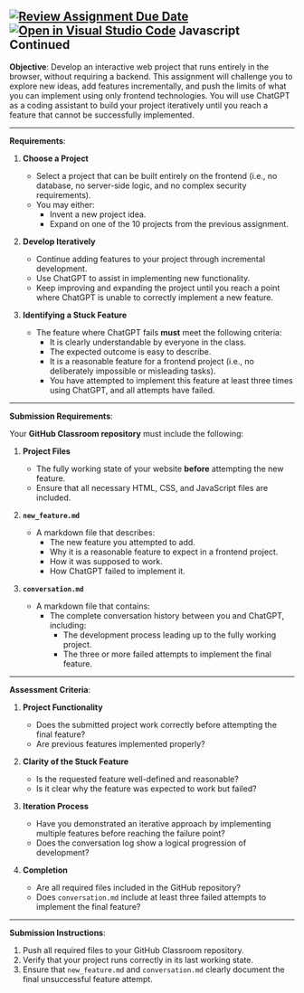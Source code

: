 [![Review Assignment Due Date](https://classroom.github.com/assets/deadline-readme-button-22041afd0340ce965d47ae6ef1cefeee28c7c493a6346c4f15d667ab976d596c.svg)](https://classroom.github.com/a/NltQ_O7z)
[![Open in Visual Studio Code](https://classroom.github.com/assets/open-in-vscode-2e0aaae1b6195c2367325f4f02e2d04e9abb55f0b24a779b69b11b9e10269abc.svg)](https://classroom.github.com/online_ide?assignment_repo_id=17975124&assignment_repo_type=AssignmentRepo)
Javascript Continued
---

**Objective**:
Develop an interactive web project that runs entirely in the browser, without requiring a backend. This assignment will challenge you to explore new ideas, add features incrementally, and push the limits of what you can implement using only frontend technologies. You will use ChatGPT as a coding assistant to build your project iteratively until you reach a feature that cannot be successfully implemented.

---

**Requirements**:

1. **Choose a Project**  
   - Select a project that can be built entirely on the frontend (i.e., no database, no server-side logic, and no complex security requirements).
   - You may either:
     - Invent a new project idea.
     - Expand on one of the 10 projects from the previous assignment.

2. **Develop Iteratively**  
   - Continue adding features to your project through incremental development.
   - Use ChatGPT to assist in implementing new functionality.
   - Keep improving and expanding the project until you reach a point where ChatGPT is unable to correctly implement a new feature.

3. **Identifying a Stuck Feature**  
   - The feature where ChatGPT fails **must** meet the following criteria:
     - It is clearly understandable by everyone in the class.
     - The expected outcome is easy to describe.
     - It is a reasonable feature for a frontend project (i.e., no deliberately impossible or misleading tasks).
     - You have attempted to implement this feature at least three times using ChatGPT, and all attempts have failed.

---

**Submission Requirements**:

Your **GitHub Classroom repository** must include the following:

1. **Project Files**  
   - The fully working state of your website **before** attempting the new feature.
   - Ensure that all necessary HTML, CSS, and JavaScript files are included.
   
2. **`new_feature.md`**  
   - A markdown file that describes:
     - The new feature you attempted to add.
     - Why it is a reasonable feature to expect in a frontend project.
     - How it was supposed to work.
     - How ChatGPT failed to implement it.

3. **`conversation.md`**  
   - A markdown file that contains:
     - The complete conversation history between you and ChatGPT, including:
       - The development process leading up to the fully working project.
       - The three or more failed attempts to implement the final feature.

---

**Assessment Criteria**:

1. **Project Functionality**  
   - Does the submitted project work correctly before attempting the final feature?  
   - Are previous features implemented properly?

2. **Clarity of the Stuck Feature**  
   - Is the requested feature well-defined and reasonable?  
   - Is it clear why the feature was expected to work but failed?

3. **Iteration Process**  
   - Have you demonstrated an iterative approach by implementing multiple features before reaching the failure point?  
   - Does the conversation log show a logical progression of development?  

4. **Completion**  
   - Are all required files included in the GitHub repository?  
   - Does `conversation.md` include at least three failed attempts to implement the final feature?  

---

**Submission Instructions**:

1. Push all required files to your GitHub Classroom repository.
2. Verify that your project runs correctly in its last working state.
3. Ensure that `new_feature.md` and `conversation.md` clearly document the final unsuccessful feature attempt.
